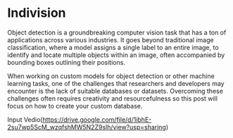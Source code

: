 # Indivision

Object detection is a groundbreaking computer vision task that has a ton of applications across various industries. It goes beyond traditional image classification, where a model assigns a single label to an entire image, to identify and locate multiple objects within an image, often accompanied by bounding boxes outlining their positions.

When working on custom models for object detection or other machine learning tasks, one of the challenges that researchers and developers may encounter is the lack of suitable databases or datasets. Overcoming these challenges often requires creativity and resourcefulness so this post will focus on how to create your custom database.



Input Vedio(https://drive.google.com/file/d/1ibhE-2su7wp5ScM_wzqfshMW5N2Z9slh/view?usp=sharing)
